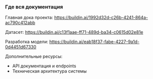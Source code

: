 ### Где вся документация

Главная дока проекта:
https://buildin.ai/1992d32d-c26b-4241-864a-ac790c412abb


Датасет:
https://buildin.ai/c13f1aae-ff71-489d-ba34-c0615d02e81e


Разработка модели:
https://buildin.ai/eab18f37-fabe-4227-9a1d-0d4451d67330


Дополнительные ресурсы:
- API документация и endpoints
- Техническая архитектура системы

